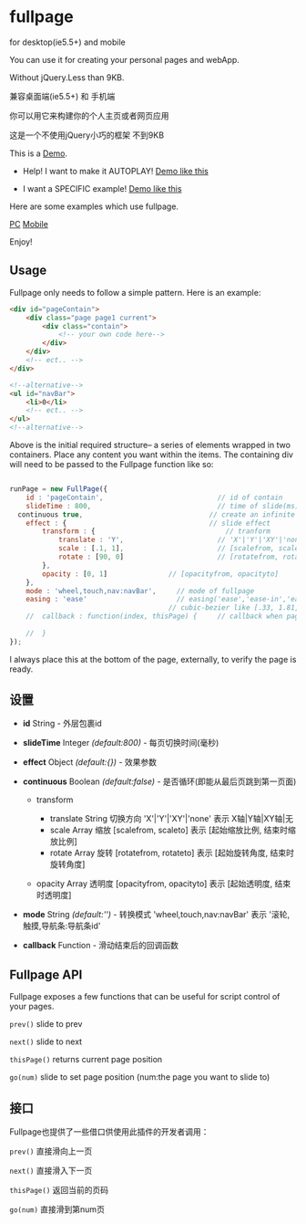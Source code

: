 fullpage
========

for desktop(ie5.5+) and mobile

You can use it for creating your personal pages and webApp.

Without jQuery.Less than 9KB.

兼容桌面端(ie5.5+) 和 手机端

你可以用它来构建你的个人主页或者网页应用

这是一个不使用jQuery小巧的框架 不到9KB


This is a [Demo](http://1.fullpagechris.sinaapp.com/fullpage.html).

  - Help! I want to make it AUTOPLAY! [Demo like this](http://1.fullpagechris.sinaapp.com/autoPlay.html)

  - I want a SPECIFIC example! [Demo like this](http://1.fullpagechris.sinaapp.com/index.html)

Here are some examples which use fullpage.

[PC](http://henan.qq.com/zt/2014/loveHenan/index.htm)
[Mobile](http://henan.qq.com/zt/2014/loveHenan/index-mob.htm)

Enjoy!

## Usage
Fullpage only needs to follow a simple pattern. Here is an example:

``` html
<div id="pageContain">	
	<div class="page page1 current">
		<div class="contain">
			<!-- your own code here-->
		</div>
	</div>
    <!-- ect.. -->
</div>

<!--alternative-->
<ul id="navBar">
	<li>0</li>
	<!-- ect.. -->
</ul>
<!--alternative-->
```

Above is the initial required structure– a series of elements wrapped in two containers. Place any content you want within the items. The containing div will need to be passed to the Fullpage function like so:

``` js

runPage = new FullPage({
	id : 'pageContain',                            // id of contain
	slideTime : 800,                               // time of slide(ms)
  continuous true,                               // create an infinite feel with no endpoints
    effect : {                                   // slide effect
        transform : {							     // tranform
        	translate : 'Y',					   // 'X'|'Y'|'XY'|'none'
        	scale : [.1, 1],					   // [scalefrom, scaleto]
        	rotate : [90, 0]					   // [rotatefrom, rotateto]
        },                  					   
        opacity : [0, 1]               // [opacityfrom, opacityto]
    },                           
	mode : 'wheel,touch,nav:navBar',     // mode of fullpage
	easing : 'ease'                      // easing('ease','ease-in','ease-in-out' or use 
                                       // cubic-bezier like [.33, 1.81, 1, 1])
    //  callback : function(index, thisPage) {     // callback when pageChange
        
    //  }
});

```

I always place this at the bottom of the page, externally, to verify the page is ready.

## 设置

- **id** String - 外层包裹id

- **slideTime** Integer *(default:800)* - 每页切换时间(毫秒)

- **effect** Object *(default:{})* - 效果参数

- **continuous** Boolean *(default:false)* - 是否循环(即能从最后页跳到第一页面)

  - transform

    - translate String 切换方向 'X'|'Y'|'XY'|'none'      表示 X轴|Y轴|XY轴|无
    - scale     Array  缩放     [scalefrom, scaleto]     表示 [起始缩放比例, 结束时缩放比例]  
    - rotate    Array  旋转     [rotatefrom, rotateto]   表示 [起始旋转角度, 结束时旋转角度]

  - opacity     Array  透明度   [opacityfrom, opacityto] 表示 [起始透明度, 结束时透明度]

- **mode** String *(default:'')* - 转换模式 'wheel,touch,nav:navBar' 表示 '滚轮,触摸,导航条:导航条id'

- **callback** Function - 滑动结束后的回调函数

## Fullpage API

Fullpage exposes a few functions that can be useful for script control of your pages.

`prev()` slide to prev

`next()` slide to next

`thisPage()` returns current page position

`go(num)` slide to set page position (num:the page you want to slide to)

## 接口

Fullpage也提供了一些借口供使用此插件的开发者调用：

`prev()`  直接滑向上一页

`next()`  直接滑入下一页

`thisPage()` 返回当前的页码

`go(num)` 直接滑到第num页
